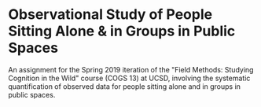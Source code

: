 # Observational Study of People Sitting Alone & in Groups in Public Spaces
An assignment for the Spring 2019 iteration of the "Field Methods: Studying Cognition in the Wild" course (COGS 13) at UCSD, involving the systematic quantification of observed data for people sitting alone and in groups in public spaces. 
